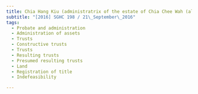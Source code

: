```yaml
---
title: Chia Hang Kiu (administratrix of the estate of Chia Chee Wah (alias Chay Ah Soo) 
subtitle: "[2016] SGHC 198 / 21\_September\_2016"
tags:
  - Probate and administration
  - Administration of assets
  - Trusts
  - Constructive trusts
  - Trusts
  - Resulting trusts
  - Presumed resulting trusts
  - Land
  - Registration of title
  - Indefeasibility

---
```


